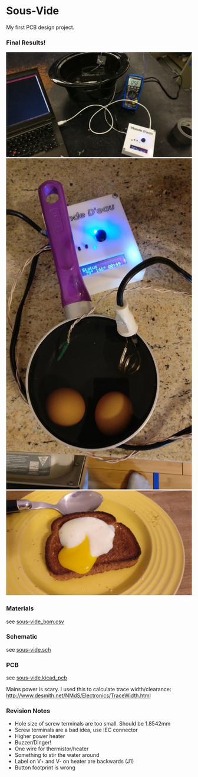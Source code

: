 # Sous-Vide

My first PCB design project.

### Final Results!

![Tuning the temperature sensing](./docs/images/IMG_20180204_014050_small.jpg)
![First Test with real food.](./docs/images/IMG_20180204_112510_small.jpg)
![First Result. Perfect poached eggs!](./docs/images/IMG_20180210_160628_small.jpg)

### Materials

see [sous-vide_bom.csv](./kicad_proj/sous-vide_bom_0.3.csv)

### Schematic

see [sous-vide.sch](./kicad_proj/sous-vide.sch)

### PCB

see [sous-vide.kicad_pcb](./kicad_proj/sous-vide.kicad_pcb)

Mains power is scary. I used this to calculate trace width/clearance: http://www.desmith.net/NMdS/Electronics/TraceWidth.html

### Revision Notes

 - Hole size of screw terminals are too small. Should be 1.8542mm
 - Screw terminals are a bad idea, use IEC connector
 - Higher power heater
 - Buzzer/Dinger!
 - One wire for thermistor/heater
 - Something to stir the water around
 - Label on V+ and V- on heater are backwards (J1)
 - Button footprint is wrong

